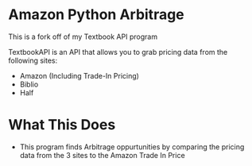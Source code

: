 # Amazon Python Arbitrage

This is a fork off of my Textbook API program

TextbookAPI is an API that allows you to grab pricing data from the following sites:

  - Amazon (Including Trade-In Pricing)
  - Biblio
  - Half

# What This Does

- This program finds Arbitrage oppurtunities by comparing the pricing data from the 3 sites to the Amazon Trade In Price


